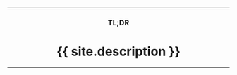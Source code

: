 <hr />
<h3 style="text-align:center">TL;DR</h3>
<h1 style="text-align:center">
  {{ site.description }}
</h1>
<hr />
